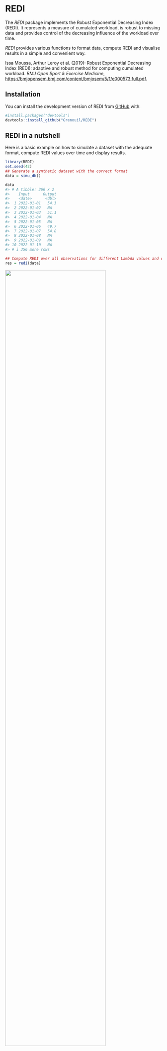 
# REDI

<!-- badges: start -->
<!-- badges: end -->

The *REDI* package implements the Robust Exponential Decreasing Index
(REDI). It represents a measure of cumulated workload, is robust to
missing data and provides control of the decreasing influence of the
workload over time.

*REDI* provides various functions to format data, compute REDI and
visualise results in a simple and convenient way.

Issa Moussa, Arthur Leroy et al. (2019): Robust Exponential Decreasing
Index (REDI): adaptive and robust method for computing cumulated
workload. *BMJ Open Sport & Exercise Medicine*,
<https://bmjopensem.bmj.com/content/bmjosem/5/1/e000573.full.pdf>.

## Installation

You can install the development version of REDI from
[GitHub](https://github.com/) with:

``` r
#install.packages("devtools")
devtools::install_github("Grenouil/REDI")
```

## REDI in a nutshell

Here is a basic example on how to simulate a dataset with the adequate
format, compute REDI values over time and display results.

``` r
library(REDI)
set.seed(42)
## Generate a synthetic dataset with the correct format
data = simu_db()

data
#> # A tibble: 366 x 2
#>    Input      Output
#>    <date>      <dbl>
#>  1 2022-01-01   54.3
#>  2 2022-01-02   NA  
#>  3 2022-01-03   51.1
#>  4 2022-01-04   NA  
#>  5 2022-01-05   NA  
#>  6 2022-01-06   49.7
#>  7 2022-01-07   54.8
#>  8 2022-01-08   NA  
#>  9 2022-01-09   NA  
#> 10 2022-01-10   NA  
#> # i 356 more rows

## Compute REDI over all observations for different Lambda values and display results
res = redi(data)
```

<img src="man/figures/README_REDI_in_a_nutshell-1.png" width="80%" />

``` r

res
#> # A tibble: 1,098 x 4
#>    Input      Output  REDI Lambda
#>    <date>      <dbl> <dbl>  <dbl>
#>  1 2023-01-01   NA    49.2   0.05
#>  2 2022-12-31   49.5  49.2   0.05
#>  3 2022-12-30   NA    49.2   0.05
#>  4 2022-12-29   NA    49.2   0.05
#>  5 2022-12-28   NA    49.2   0.05
#>  6 2022-12-27   47.3  49.2   0.05
#>  7 2022-12-26   45.0  49.3   0.05
#>  8 2022-12-25   49.1  49.7   0.05
#>  9 2022-12-24   52.6  49.7   0.05
#> 10 2022-12-23   NA    49.5   0.05
#> # i 1,088 more rows
```

## Detailed workflow

For a advanced use of the package, here is a quick step-by-step guide.

### Data simulation

In order to test different features of the package, the `simu_db()`
function is provided as a handy way to generate synthetic data with the
correct format for subsequent REDI computations.

``` r
set.seed(42)
## Generate a synthetic dataset, containing dates (Inputs) from '2022-01-01' to '2023-01-01' and observations (Outputs) following a Gaussian distribution (mean = 50, var = 10), with 50% of missing values.
simu_data <- simu_db(start_date = '2022-01-01',
    end_date = '2023-01-01',
    by = 'day',
    output_distrib = 'Gaussian',
    ratio_missing = 0.5,
    mean = 50,
    var = 10)

simu_data
#> # A tibble: 366 x 2
#>    Input      Output
#>    <date>      <dbl>
#>  1 2022-01-01   54.3
#>  2 2022-01-02   NA  
#>  3 2022-01-03   51.1
#>  4 2022-01-04   NA  
#>  5 2022-01-05   NA  
#>  6 2022-01-06   49.7
#>  7 2022-01-07   54.8
#>  8 2022-01-08   NA  
#>  9 2022-01-09   NA  
#> 10 2022-01-10   NA  
#> # i 356 more rows
```

As displayed above, any dataset processed in REDI should provide 2
columns: one corresponding to `Input` values (*e.g.* time) and another
to `Output` values (*e.g.* workload).

### Convert a dataset to the correct format with `format_data()`

However, a real-life dataset will generally not have the correct format
to compute REDI directy. Therefore, the `format_data()` function is
designed to help with this process by identifying the columns
corresponding to the Input (e.g the date) and the Output (e.g. the
workload) variables. The Input column should be defined with a correct
`Date` type. The function will automatically identify missing values
between each observations, considering the `by` argument as the time
increment (for instance with ‘day’, the default, each day between two
observed dates is considered missing). Finally, Output values for
duplicated Input values can be summarised according to the
`summarise_duplicate` argument.

``` r

## Create a dummy real-life dataset 
raw_db <- data.frame(
  'Var1' = 1:100, 
  'Var2' = rnorm(n = 100, mean = 50, sd = 10), 
  'Var3' = c(
    as.Date("2022/1/1"), 
    seq(from = as.Date("2022/1/3"), by = "day", length.out = 99)
    )
  )

head(raw_db)
#>   Var1     Var2       Var3
#> 1    1 58.84844 2022-01-01
#> 2    2 51.63431 2022-01-03
#> 3    3 41.39630 2022-01-04
#> 4    4 59.74555 2022-01-05
#> 5    5 43.81340 2022-01-06
#> 6    6 44.72518 2022-01-07

## Convert the dataset to the correct format (adding the missing data point on 2022-01-02) 
db <- format_data(
    data = raw_db,
    input = 'Var3',
    output = 'Var2',
    by = 'day',
    format = '%Y%m%d'
    )

db
#> # A tibble: 101 x 2
#>    Input      Output
#>    <date>      <dbl>
#>  1 2022-01-01   58.8
#>  2 2022-01-02   NA  
#>  3 2022-01-03   51.6
#>  4 2022-01-04   41.4
#>  5 2022-01-05   59.7
#>  6 2022-01-06   43.8
#>  7 2022-01-07   44.7
#>  8 2022-01-08   32.4
#>  9 2022-01-09   45.0
#> 10 2022-01-10   46.8
#> # i 91 more rows
```

### Computation of REDI with `compute_redi()`

To compute a single REDI value, simply use the `compute_redi()`
function. It will correspond to the REDI value for the most recent
observed Input in the dataset, using all data from the past. Feel free
to adapt the $\lambda$ coefficient, controlling the exponential decay of
weights over time, depending on the context.

``` r

## Compute REDI at the current date (2022-04-11 in this example)
compute_redi(db, coef = 0.05)
#> [1] 49.85942

max(db$Input)
#> [1] "2022-04-11"
```

### Computation multiple REDI values over time with `loop_redi()`

To sequentially compute REDI for all `Input` values in the dataset with
speed-up vectorised operations, one can use the `loop_redi()` function.

``` r
## Apply loop_redi() to tcompute REDI for all dates in the dataset 
db_redi <- loop_redi(data = db, coef = 0.5)

db_redi
#> # A tibble: 101 x 4
#>    Input      Output  REDI Lambda
#>    <date>      <dbl> <dbl>  <dbl>
#>  1 2022-04-11   50.1  51.4    0.5
#>  2 2022-04-10   63.9  52.3    0.5
#>  3 2022-04-09   40.9  44.9    0.5
#>  4 2022-04-08   48.3  47.4    0.5
#>  5 2022-04-07   48.7  46.8    0.5
#>  6 2022-04-06   37.9  45.6    0.5
#>  7 2022-04-05   54.4  50.6    0.5
#>  8 2022-04-04   36.9  48.2    0.5
#>  9 2022-04-03   55.0  55.5    0.5
#> 10 2022-04-02   63.0  55.8    0.5
#> # i 91 more rows
```

### Display results with `plot_redi()`

The `plot_redi()` function is proposed to display the results, and
provides several options to personalise the graphs.

``` r
## Display results as time series of REDI values
plot_redi(redi = db_redi,
          x_axis = 'Date',
          y_axis = 'Workload',
          plot_data = TRUE)
#> Warning: Removed 1 rows containing missing values (`geom_point()`).
```

<img src="man/figures/README_plot_REDI-1.png" width="80%" />

One can customise graphs by:

- changing the name of the axis by replacing the default values of
  `x_axis` and `y_axis`;
- masking the original data in black points by setting `plot_data` to
  `FALSE`.

### Full workflow with the wrapper function `redi()`

As presented in the nutshell example, all the previous steps
(formatting, computations, plotting) are wrapped into the `redi()`
function. In addition to the arguments of the previous functions, it is
also possible to provide a vector to the `coef` argument to display
results for different $\lambda$ values.

``` r
## Apply redi() on db and provide a vector of coefficients.
db_full_redi <- redi(data = db, coef = c(0.1, 0.2, 0.3), plot = TRUE)
```

<img src="man/figures/README_wrapper_REDI-1.png" width="80%" />

``` r

db_full_redi
#> # A tibble: 303 x 4
#>    Input      Output  REDI Lambda
#>    <date>      <dbl> <dbl>  <dbl>
#>  1 2022-04-11   50.1  50.2    0.1
#>  2 2022-04-10   63.9  50.2    0.1
#>  3 2022-04-09   40.9  48.7    0.1
#>  4 2022-04-08   48.3  49.5    0.1
#>  5 2022-04-07   48.7  49.7    0.1
#>  6 2022-04-06   37.9  49.8    0.1
#>  7 2022-04-05   54.4  51.0    0.1
#>  8 2022-04-04   36.9  50.7    0.1
#>  9 2022-04-03   55.0  52.1    0.1
#> 10 2022-04-02   63.0  51.8    0.1
#> # i 293 more rows
```
